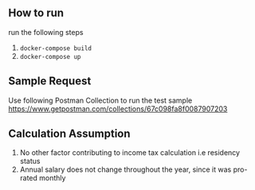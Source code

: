 ## How to run

run the following steps

1. `docker-compose build`
2. `docker-compose up`

## Sample Request

Use following Postman Collection to run the test sample
https://www.getpostman.com/collections/67c098fa8f0087907203

## Calculation Assumption

1. No other factor contributing to income tax calculation i.e residency status
2. Annual salary does not change throughout the year, since it was pro-rated monthly
